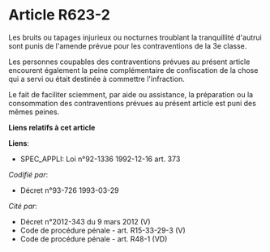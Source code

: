# Article R623-2

Les bruits ou tapages injurieux ou nocturnes troublant la tranquillité d'autrui sont punis de l'amende prévue pour les
contraventions de la 3e classe.

Les personnes coupables des contraventions prévues au présent article encourent également la peine complémentaire de
confiscation de la chose qui a servi ou était destinée à commettre l'infraction.

Le fait de faciliter sciemment, par aide ou assistance, la préparation ou la consommation des contraventions prévues au
présent article est puni des mêmes peines.

**Liens relatifs à cet article**

**Liens**:

  - SPEC_APPLI: Loi n°92-1336 1992-12-16 art. 373

_Codifié par_:

  - Décret n°93-726 1993-03-29

_Cité par_:

  - Décret n°2012-343 du 9 mars 2012 (V)
  - Code de procédure pénale - art. R15-33-29-3 (V)
  - Code de procédure pénale - art. R48-1 (VD)
